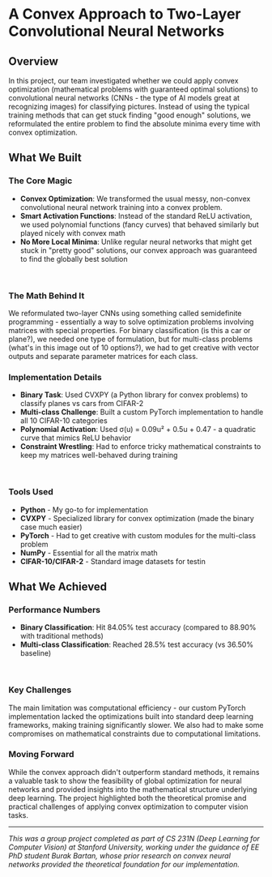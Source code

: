 # A Convex Approach to Two-Layer Convolutional Neural Networks

## Overview

In this project, our team investigated whether we could apply convex optimization (mathematical problems with guaranteed optimal solutions) to convolutional neural networks (CNNs - the type of AI models great at recognizing images) for classifying pictures. Instead of using the typical training methods that can get stuck finding "good enough" solutions, we reformulated the entire problem to find the absolute minima every time with convex optimization.


## What We Built

### The Core Magic
- **Convex Optimization**: We transformed the usual messy, non-convex convolutional neural network training into a convex problem.
- **Smart Activation Functions**: Instead of the standard ReLU activation, we used polynomial functions (fancy curves) that behaved similarly but played nicely with convex math
- **No More Local Minima**: Unlike regular neural networks that might get stuck in "pretty good" solutions, our convex approach was guaranteed to find the globally best solution

<br>


### The Math Behind It
We reformulated two-layer CNNs using something called semidefinite programming - essentially a way to solve optimization problems involving matrices with special properties. For binary classification (is this a car or plane?), we needed one type of formulation, but for multi-class problems (what's in this image out of 10 options?), we had to get creative with vector outputs and separate parameter matrices for each class.

### Implementation Details
- **Binary Task**: Used CVXPY (a Python library for convex problems) to classify planes vs cars from CIFAR-2
- **Multi-class Challenge**: Built a custom PyTorch implementation to handle all 10 CIFAR-10 categories
- **Polynomial Activation**: Used σ(u) = 0.09u² + 0.5u + 0.47 - a quadratic curve that mimics ReLU behavior
- **Constraint Wrestling**: Had to enforce tricky mathematical constraints to keep my matrices well-behaved during training

<br>

### Tools Used

- **Python** - My go-to for implementation
- **CVXPY** - Specialized library for convex optimization (made the binary case much easier)
- **PyTorch** - Had to get creative with custom modules for the multi-class problem
- **NumPy** - Essential for all the matrix math
- **CIFAR-10/CIFAR-2** - Standard image datasets for testin

## What We Achieved

### Performance Numbers
- **Binary Classification**: Hit 84.05% test accuracy (compared to 88.90% with traditional methods)
- **Multi-class Classification**: Reached 28.5% test accuracy (vs 36.50% baseline)

<br>


### Key Challenges
The main limitation was computational efficiency - our custom PyTorch implementation lacked the optimizations built into standard deep learning frameworks, making training significantly slower. We also had to make some compromises on mathematical constraints due to computational limitations.



### Moving Forward
While the convex approach didn't outperform standard methods, it remains a valuable task to show the feasibility of global optimization for neural networks and provided insights into the mathematical structure underlying deep learning. The project highlighted both the theoretical promise and practical challenges of applying convex optimization to computer vision tasks.

---

*This was a group project completed as part of CS 231N (Deep Learning for Computer Vision) at Stanford University, working under the guidance of EE PhD student Burak Bartan, whose prior research on convex neural networks provided the theoretical foundation for our implementation.*
